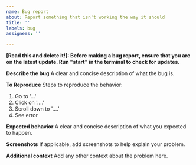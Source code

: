 ```yaml
---
name: Bug report
about: Report something that isn't working the way it should
title: ''
labels: bug
assignees: ''

---
```


**[Read this and delete it!]: Before making a bug report, ensure that you are on the latest update. Run "start" in the terminal to check for updates.**

**Describe the bug**
A clear and concise description of what the bug is.

**To Reproduce**
Steps to reproduce the behavior:
1. Go to '...'
2. Click on '....'
3. Scroll down to '....'
4. See error

**Expected behavior**
A clear and concise description of what you expected to happen.

**Screenshots**
If applicable, add screenshots to help explain your problem.

**Additional context**
Add any other context about the problem here.
